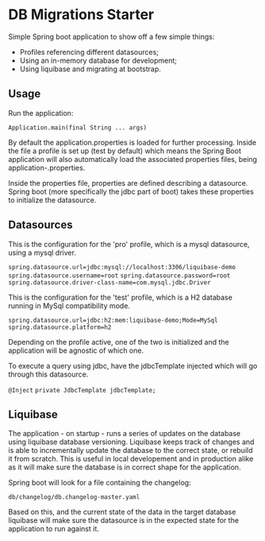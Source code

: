 DB Migrations Starter
=====================

Simple Spring boot application to show off a few simple things: 

- Profiles referencing different datasources;
- Using an in-memory database for development;
- Using liquibase and migrating at bootstrap.

Usage
-----

Run the application:

`Application.main(final String ... args)`

By default the application.properties is loaded for further processing.
Inside the file a profile is set up (test by default) which means the
Spring Boot application will also automatically load the associated
properties files, being application-<profile>.properties.

Inside the properties file, properties are defined describing a
datasource. Spring boot (more specifically the jdbc part of boot) takes
these properties to initialize the datasource.

Datasources
-----------

This is the configuration for the 'pro' profile, which is a mysql 
datasource, using a mysql driver.

`spring.datasource.url=jdbc:mysql://localhost:3306/liquibase-demo`
`spring.datasource.username=root`
`spring.datasource.password=root`
`spring.datasource.driver-class-name=com.mysql.jdbc.Driver`

This is the configuration for the 'test' profile, which is a H2 database
running in MySql compatibility mode.

`spring.datasource.url=jdbc:h2:mem:liquibase-demo;Mode=MySql`
`spring.datasource.platform=h2`

Depending on the profile active, one of the two is initialized and the
application will be agnostic of which one.

To execute a query using jdbc, have the jdbcTemplate injected which will
go through this datasource.

`@Inject`
`private JdbcTemplate jdbcTemplate;`

Liquibase
---------

The application - on startup - runs a series of updates on the
database using liquibase database versioning. Liquibase keeps track of
changes and is able to incrementally update the database to the correct
state, or rebuild it from scratch. This is useful in local developement
and in production alike as it will make sure the database is in correct
shape for the application.

Spring boot will look for a file containing the changelog:

`db/changelog/db.changelog-master.yaml`

Based on this, and the current state of the data in the target database
liquibase will make sure the datasource is in the expected state for the
application to run against it.